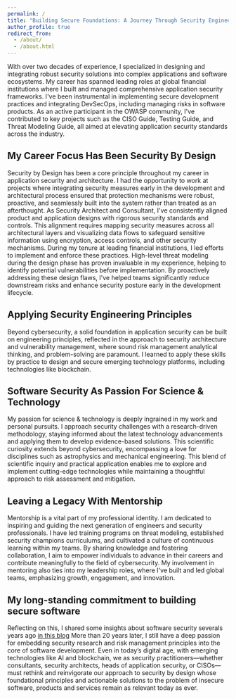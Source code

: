 ```yaml
---
permalink: /
title: "Building Secure Foundations: A Journey Through Security Engineering"
author_profile: true
redirect_from: 
  - /about/
  - /about.html
---
```

With over two decades of experience, I specialized in designing and integrating robust security solutions into complex applications and software ecosystems. My career has spanned leading roles at global financial institutions where I built and managed comprehensive application security frameworks. I've been instrumental in implementing secure development practices and integrating DevSecOps, including managing risks in software products. As an active participant in the OWASP community, I've contributed to key projects such as the CISO Guide, Testing Guide, and Threat Modeling Guide, all aimed at elevating application security standards across the industry.

My Career Focus Has Been Security By Design 
------
Security by Design has been a core principle throughout my career in application security and architecture. I had the opportunity to work at projects where integrating security measures early in the development and architectural process ensured that protection mechanisms were robust, proactive, and seamlessly built into the system rather than treated as an afterthought. As Security Architect and Consultant, I've consistently aligned product and application designs with rigorous security standards and controls. This alignment requires mapping security measures across all architectural layers and visualizing data flows to safeguard sensitive information using encryption, access controls, and other security mechanisms. During my tenure at leading financial institutions, I led efforts to implement and enforce these practices. High-level threat modeling during the design phase has proven invaluable in my experience, helping to identify potential vulnerabilities before implementation. By proactively addressing these design flaws, I've helped teams significantly reduce downstream risks and enhance security posture early in the development lifecycle. 

Applying Security Engineering Principles
------
Beyond cybersecurity, a solid foundation in application security can be built on engineering principles, reflected in the approach to security architecture and vulnerability management, where sound risk management analytical thinking, and problem-solving are paramount. I learned to apply these skills by practice to design and secure emerging technology platforms, including technologies like blockchain. 

Software Security As Passion For Science & Technology
------
My passion for science & technology is deeply ingrained in my work and personal pursuits. I approach security challenges with a research-driven methodology, staying informed about the latest technology advancements and applying them to develop evidence-based solutions. This scientific curiosity extends beyond cybersecurity, encompassing a love for disciplines such as astrophysics and mechanical engineering. This blend of scientific inquiry and practical application enables me to explore and implement cutting-edge technologies while maintaining a thoughtful approach to risk assessment and mitigation.

Leaving a Legacy With Mentorship
------
Mentorship is a vital part of my professional identity. I am dedicated to inspiring and guiding the next generation of engineers and security professionals. I have led training programs on threat modeling, established security champions curriculums, and cultivated a culture of continuous learning within my teams. By sharing knowledge and fostering collaboration, I aim to empower individuals to advance in their careers and contribute meaningfully to the field of cybersecurity. My involvement in mentoring also ties into my leadership roles, where I've built and led global teams, emphasizing growth, engagement, and innovation.

My long-standing commitment to building secure software
------
Reflecting on this, I shared some insights about software security severals years ago [in this blog](https://securesoftware.blogspot.com/2012/09/rebooting-software-security.html) More than 20 years later, I still have a deep passion for embedding security research and risk management principles into the core of software development. Even in today’s digital age, with emerging technologies like AI and blockchain, we as security practitioners—whether consultants, security architects, heads of application security, or CISOs—must rethink and reinvigorate our approach to security by design whose foundational principles and actionable solutions to the problem of insecure software, products and services remain as relevant today as ever.
